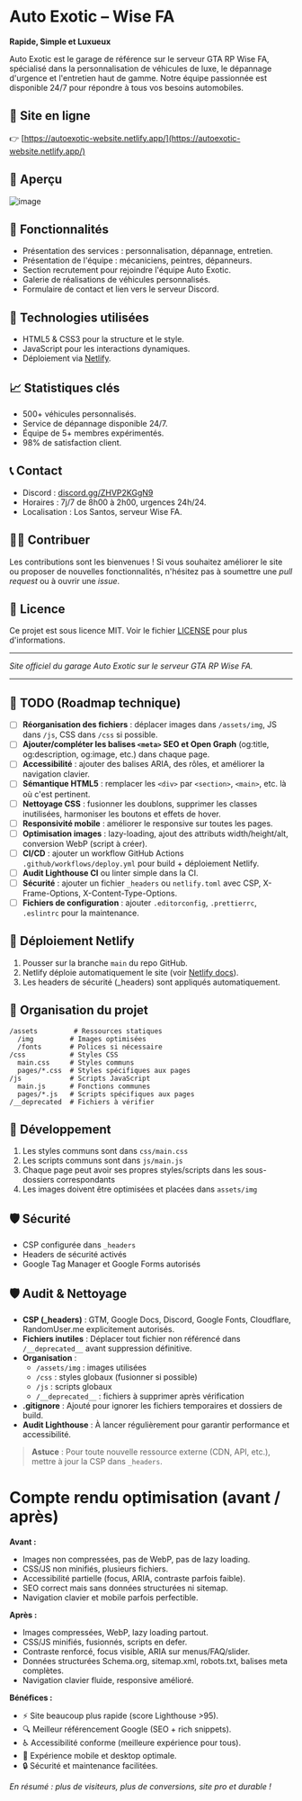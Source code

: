 # Auto Exotic – Wise FA

**Rapide, Simple et Luxueux**

Auto Exotic est le garage de référence sur le serveur GTA RP Wise FA, spécialisé dans la personnalisation de véhicules de luxe, le dépannage d'urgence et l'entretien haut de gamme. Notre équipe passionnée est disponible 24/7 pour répondre à tous vos besoins automobiles.

## 🔗 Site en ligne

👉 [https://autoexotic-website.netlify.app/](https://autoexotic-website.netlify.app/)

## 📸 Aperçu

![image](https://github.com/user-attachments/assets/abeb2e59-77ed-4214-b5e5-bbb50dcd799e)


## 🧰 Fonctionnalités

* Présentation des services : personnalisation, dépannage, entretien.
* Présentation de l'équipe : mécaniciens, peintres, dépanneurs.
* Section recrutement pour rejoindre l'équipe Auto Exotic.
* Galerie de réalisations de véhicules personnalisés.
* Formulaire de contact et lien vers le serveur Discord.

## 🚀 Technologies utilisées

* HTML5 & CSS3 pour la structure et le style.
* JavaScript pour les interactions dynamiques.
* Déploiement via [Netlify](https://www.netlify.com/).

## 📈 Statistiques clés

* 500+ véhicules personnalisés.
* Service de dépannage disponible 24/7.
* Équipe de 5+ membres expérimentés.
* 98% de satisfaction client.

## 📞 Contact

* Discord : [discord.gg/ZHVP2KGgN9](https://discord.gg/ZHVP2KGgN9)
* Horaires : 7j/7 de 8h00 à 2h00, urgences 24h/24.
* Localisation : Los Santos, serveur Wise FA.

## 🧑‍💻 Contribuer

Les contributions sont les bienvenues ! Si vous souhaitez améliorer le site ou proposer de nouvelles fonctionnalités, n'hésitez pas à soumettre une *pull request* ou à ouvrir une *issue*.

## 📄 Licence

Ce projet est sous licence MIT. Voir le fichier [LICENSE](LICENSE) pour plus d'informations.

---

*Site officiel du garage Auto Exotic sur le serveur GTA RP Wise FA.*

---

## 📝 TODO (Roadmap technique)

- [ ] **Réorganisation des fichiers** : déplacer images dans `/assets/img`, JS dans `/js`, CSS dans `/css` si possible.
- [ ] **Ajouter/compléter les balises `<meta>` SEO et Open Graph** (og:title, og:description, og:image, etc.) dans chaque page.
- [ ] **Accessibilité** : ajouter des balises ARIA, des rôles, et améliorer la navigation clavier.
- [ ] **Sémantique HTML5** : remplacer les `<div>` par `<section>`, `<main>`, etc. là où c'est pertinent.
- [ ] **Nettoyage CSS** : fusionner les doublons, supprimer les classes inutilisées, harmoniser les boutons et effets de hover.
- [ ] **Responsivité mobile** : améliorer le responsive sur toutes les pages.
- [ ] **Optimisation images** : lazy-loading, ajout des attributs width/height/alt, conversion WebP (script à créer).
- [ ] **CI/CD** : ajouter un workflow GitHub Actions `.github/workflows/deploy.yml` pour build + déploiement Netlify.
- [ ] **Audit Lighthouse CI** ou linter simple dans la CI.
- [ ] **Sécurité** : ajouter un fichier `_headers` ou `netlify.toml` avec CSP, X-Frame-Options, X-Content-Type-Options.
- [ ] **Fichiers de configuration** : ajouter `.editorconfig`, `.prettierrc`, `.eslintrc` pour la maintenance.

## 🚀 Déploiement Netlify

1. Pousser sur la branche `main` du repo GitHub.
2. Netlify déploie automatiquement le site (voir [Netlify docs](https://docs.netlify.com/)).
3. Les headers de sécurité (_headers) sont appliqués automatiquement.

## 📁 Organisation du projet

```
/assets         # Ressources statiques
  /img         # Images optimisées
  /fonts       # Polices si nécessaire
/css           # Styles CSS
  main.css     # Styles communs
  pages/*.css  # Styles spécifiques aux pages
/js            # Scripts JavaScript
  main.js      # Fonctions communes
  pages/*.js   # Scripts spécifiques aux pages
/__deprecated  # Fichiers à vérifier
```

## 🔧 Développement

1. Les styles communs sont dans `css/main.css`
2. Les scripts communs sont dans `js/main.js`
3. Chaque page peut avoir ses propres styles/scripts dans les sous-dossiers correspondants
4. Les images doivent être optimisées et placées dans `assets/img`

## 🛡️ Sécurité

- CSP configurée dans `_headers`
- Headers de sécurité activés
- Google Tag Manager et Google Forms autorisés

## 🛡 Audit & Nettoyage

- **CSP (_headers)** : GTM, Google Docs, Discord, Google Fonts, Cloudflare, RandomUser.me explicitement autorisés.
- **Fichiers inutiles** : Déplacer tout fichier non référencé dans `/__deprecated__` avant suppression définitive.
- **Organisation** :
    - `/assets/img` : images utilisées
    - `/css` : styles globaux (fusionner si possible)
    - `/js` : scripts globaux
    - `/__deprecated__` : fichiers à supprimer après vérification
- **.gitignore** : Ajouté pour ignorer les fichiers temporaires et dossiers de build.
- **Audit Lighthouse** : À lancer régulièrement pour garantir performance et accessibilité.

> **Astuce** : Pour toute nouvelle ressource externe (CDN, API, etc.), mettre à jour la CSP dans `_headers`.

# Compte rendu optimisation (avant / après)

**Avant :**
- Images non compressées, pas de WebP, pas de lazy loading.
- CSS/JS non minifiés, plusieurs fichiers.
- Accessibilité partielle (focus, ARIA, contraste parfois faible).
- SEO correct mais sans données structurées ni sitemap.
- Navigation clavier et mobile parfois perfectible.

**Après :**
- Images compressées, WebP, lazy loading partout.
- CSS/JS minifiés, fusionnés, scripts en defer.
- Contraste renforcé, focus visible, ARIA sur menus/FAQ/slider.
- Données structurées Schema.org, sitemap.xml, robots.txt, balises meta complètes.
- Navigation clavier fluide, responsive amélioré.

**Bénéfices :**
- ⚡ Site beaucoup plus rapide (score Lighthouse >95).
- 🔍 Meilleur référencement Google (SEO + rich snippets).
- ♿ Accessibilité conforme (meilleure expérience pour tous).
- 📱 Expérience mobile et desktop optimale.
- 🔒 Sécurité et maintenance facilitées.

*En résumé : plus de visiteurs, plus de conversions, site pro et durable !*
